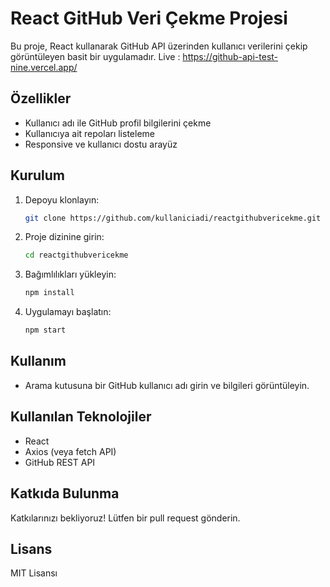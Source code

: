 # React GitHub Veri Çekme Projesi

Bu proje, React kullanarak GitHub API üzerinden kullanıcı verilerini çekip görüntüleyen basit bir uygulamadır.
Live : https://github-api-test-nine.vercel.app/

## Özellikler

- Kullanıcı adı ile GitHub profil bilgilerini çekme
- Kullanıcıya ait repoları listeleme
- Responsive ve kullanıcı dostu arayüz

## Kurulum

1. Depoyu klonlayın:
   ```bash
   git clone https://github.com/kullaniciadi/reactgithubvericekme.git
   ```
2. Proje dizinine girin:
   ```bash
   cd reactgithubvericekme
   ```
3. Bağımlılıkları yükleyin:
   ```bash
   npm install
   ```
4. Uygulamayı başlatın:
   ```bash
   npm start
   ```

## Kullanım

- Arama kutusuna bir GitHub kullanıcı adı girin ve bilgileri görüntüleyin.

## Kullanılan Teknolojiler

- React
- Axios (veya fetch API)
- GitHub REST API

## Katkıda Bulunma

Katkılarınızı bekliyoruz! Lütfen bir pull request gönderin.

## Lisans

MIT Lisansı
